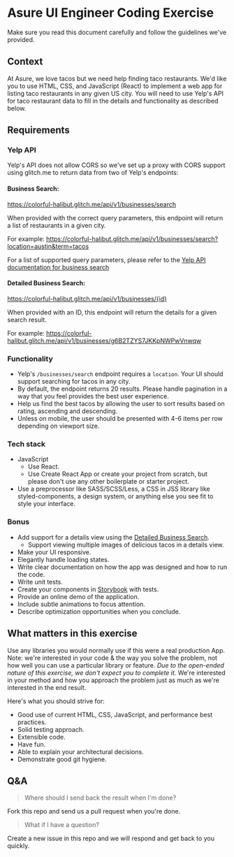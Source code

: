 # Asure UI Engineer Coding Exercise

Make sure you read this document carefully and follow the guidelines we've provided.

## Context

At Asure, we love tacos but we need help finding taco restaurants. We'd like you to use HTML, CSS, and JavaScript (React) to implement a web app for listing taco restaurants in any given US city. You will need to use Yelp's API for taco restaurant data to fill in the details and functionality as described below.

## Requirements

### Yelp API

Yelp's API does not allow CORS so we've set up a proxy with CORS support using glitch.me to return data from two of Yelp's endpoints:

#### Business Search:

https://colorful-halibut.glitch.me/api/v1/businesses/search

When provided with the correct query parameters, this endpoint will return a list of restaurants in a given city.

For example: https://colorful-halibut.glitch.me/api/v1/businesses/search?location=austin&term=tacos

For a list of supported query parameters, please refer to the [Yelp API documentation for business search](https://www.yelp.com/developers/documentation/v3/business_search)

#### Detailed Business Search:

https://colorful-halibut.glitch.me/api/v1/businesses/{id}

When provided with an ID, this endpoint will return the details for a given search result.

For example: https://colorful-halibut.glitch.me/api/v1/businesses/g6B2TZYS7JKKpNWPwVnwqw

### Functionality

- Yelp's `/businesses/search` endpoint requires a `location`. Your UI should support searching for tacos in any city.
- By default, the endpoint returns 20 results. Please handle pagination in a way that you feel provides the best user experience.
- Help us find the best tacos by allowing the user to sort results based on rating, ascending and descending.
- Unless on mobile, the user should be presented with 4-6 items per row depending on viewport size.

### Tech stack

- JavaScript
  - Use React.
  - Use Create React App or create your project from scratch, but please don't use any other boilerplate or starter project.
- Use a preprocessor like SASS/SCSS/Less, a CSS in JSS library like styled-components, a design system, or anything else you see fit to style your interface.

### Bonus

- Add support for a details view using the [Detailed Business Search](#detailed-business-search).
  - Support viewing multiple images of delicious tacos in a details view.
- Make your UI responsive.
- Elegantly handle loading states.
- Write clear documentation on how the app was designed and how to run the code.
- Write unit tests.
- Create your components in [Storybook](https://storybook.js.org) with tests.
- Provide an online demo of the application.
- Include subtle animations to focus attention.
- Describe optimization opportunities when you conclude.

## What matters in this exercise

Use any libraries you would normally use if this were a real production App. Note: we're interested in your code & the way you solve the problem, not how well you can use a particular library or feature.
_Due to the open-ended nature of this exercise, we don't expect you to complete it._ We're interested in your method and how you approach the problem just as much as we're interested in the end result.

Here's what you should strive for:

- Good use of current HTML, CSS, JavaScript, and performance best practices.
- Solid testing approach.
- Extensible code.
- Have fun.
- Able to explain your architectural decisions.
- Demonstrate good git hygiene.

## Q&A

> Where should I send back the result when I'm done?

Fork this repo and send us a pull request when you're done.

> What if I have a question?

Create a new issue in this repo and we will respond and get back to you quickly.
